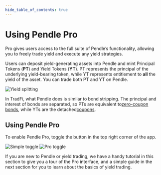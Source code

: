 ```yaml
---
hide_table_of_contents: true
---
```


# Using Pendle Pro

Pro gives users access to the full suite of Pendle’s functionality, allowing you to freely trade yield and execute any yield strategies.

Users can deposit yield-generating assets into Pendle and mint Principal Tokens (**PT**) and Yield Tokens (**YT**). PT represents the principal of the underlying yield-bearing token, while YT represents entitlement to **all** the yield of the asset. You can trade both PT and YT on Pendle.

![Yield splitting](/img/pendlepro/yield_splitting.png "Yield splitting")

In TradFi, what Pendle does is similar to bond stripping. The principal and interest of bonds are separated, so PTs are equivalent to[zero-coupon bonds](https://www.investopedia.com/terms/z/zero-couponbond.asp), while YTs are the detached[coupons](https://www.investopedia.com/terms/c/coupon.asp).

## Using Pendle Pro

To enable Pendle Pro, toggle the button in the top right corner of the app.

![Simple toggle](/img/pendlepro/simple_toggle.png "Simple toggle")
![Pro toggle](/img/pendlepro/pro_toggle.png "Pro toggle")

If you are new to Pendle or yield trading, we have a handy tutorial in this section to give you a tour of the Pro interface, and a simple guide in the next section for you to learn about the basics of yield trading.

